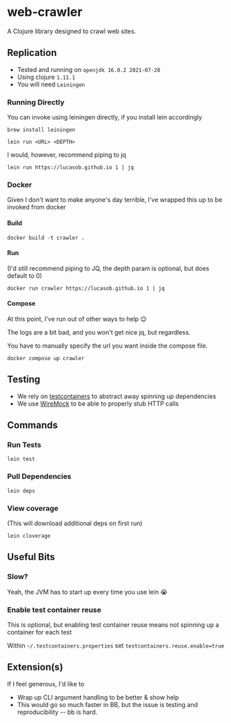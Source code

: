 # web-crawler

A Clojure library designed to crawl web sites.

## Replication

* Tested and running on `openjdk 16.0.2 2021-07-20`
* Using clojure `1.11.1`
* You will need `Leiningen`

### Running Directly

You can invoke using leiningen directly, if you install lein accordingly

```shell
brew install leiningen
```

```shell
lein run <URL> <DEPTH>
```

I would, however, recommend piping to jq

```shell
lein run https://lucasob.github.io 1 | jq
```

### Docker

Given I don't want to make anyone's day terrible, I've wrapped this up to be invoked from docker

#### Build

```shell
docker build -t crawler .
```

#### Run

(I'd still recommend piping to JQ, the depth param is optional, but does default to 0)

```shell
docker run crawler https://lucasob.github.io 1 | jq
```

#### Compose

At this point, I've run out of other ways to help 😉

The logs are a bit bad, and you won't get nice jq, but regardless.

You have to manually specify the url you want inside the compose file.

```shell
docker compose up crawler
```

## Testing

* We rely on [testcontainers](https://testcontainers.com) to abstract away spinning up dependencies
* We use [WireMock](https://wiremock.org) to be able to properly stub HTTP calls

## Commands

### Run Tests

```shell
lein test
```

### Pull Dependencies

```shell
lein deps
```

### View coverage

(This will download additional deps on first run)

```shell
lein cloverage
```

## Useful Bits

### Slow?

Yeah, the JVM has to start up every time you use lein 😭

### Enable test container reuse

This is optional, but enabling test container reuse means not spinning up a container for each test

Within `~/.testcontainers.properties` set `testcontainers.reuse.enable=true`

## Extension(s)

If I feel generous, I'd like to

* Wrap up CLI argument handling to be better & show help
* This would go so much faster in BB, but the issue is testing and reproducibility -- bb is hard.
